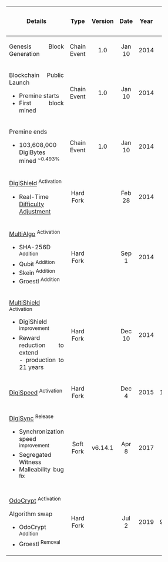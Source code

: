 <!--
title: Historic Timeline
description: A list of milestones and network events
published: true
date: 2023-10-22T08:34:15.428Z
tags: 
editor: code
dateCreated: 2023-10-22T08:34:15.428Z
-->


<figure class="table">
  <table>
    <thead>
      <tr>
        <th>
          <p style="text-align:center;">Details</p>
        </th>
        <th>
          <p style="text-align:center;">Type</p>
        </th>
        <th>Version</th>
        <th>
          <p style="text-align:center;">Date</p>
        </th>
        <th>
          <p style="text-align:center;">Year</p>
        </th>
        <th>
          <p style="text-align:center;">Block Height #</p>
        </th>
        <th>
          <p style="text-align:center;">Timestamp (UTC)</p>
        </th>
      </tr>
    </thead>
    <tbody>
      <tr id="0">
        <td>
          <p style="text-align:justify;">Genesis Block Generation</p>
        </td>
        <td>
          <p style="text-align:center;">Chain Event</p>
        </td>
        <td>
          <p style="text-align:center;">1.0</p>
        </td>
        <td>
          <p style="text-align:center;">Jan 10</p>
        </td>
        <td>
          <p style="text-align:center;">2014</p>
        </td>
        <td>
          <p style="text-align:center;">0</p>
        </td>
        <td>
          <p style="text-align:center;">21:13:14</p>
        </td>
      </tr>
      <tr id="1">
        <td>
          <p style="text-align:justify;">Blockchain Public Launch</p>
          <ul>
            <li style="text-align:justify;">Premine starts</li>
            <li style="text-align:justify;">First block mined</li>
          </ul>
        </td>
        <td>
          <p style="text-align:center;">Chain Event</p>
        </td>
        <td>
          <p style="text-align:center;">1.0</p>
        </td>
        <td>
          <p style="text-align:center;">Jan 10</p>
        </td>
        <td>
          <p style="text-align:center;">2014</p>
        </td>
        <td>
          <p style="text-align:center;">1</p>
        </td>
        <td>
          <p style="text-align:center;">22:27:56</p>
        </td>
      </tr>
      <tr id="1439">
        <td>
          <p style="text-align:justify;">Premine ends</p>
          <ul>
            <li style="text-align:justify;">103,608,000 DigiBytes mined <sup>~0.493%</sup></li>
          </ul>
        </td>
        <td>
          <p style="text-align:center;">Chain Event</p>
        </td>
        <td>
          <p style="text-align:center;">1.0</p>
        </td>
        <td>
          <p style="text-align:center;">Jan 10</p>
        </td>
        <td>
          <p style="text-align:center;">2014</p>
        </td>
        <td>
          <p style="text-align:center;">1,439</p>
        </td>
        <td>
          <p style="text-align:center;">01:04:40</p>
        </td>
      </tr>
      <tr id="67200">
        <td>
          <p style="text-align:justify;"><a class="is-asset-link" href="../framework/terminology#digishield">DigiShield</a> <sup>Activation</sup></p>
          <ul>
            <li style="text-align:justify;">Real-Time <a class="is-asset-link" href="../framework/terminology#difficulty-adjustment">Difficulty Adjustment</a></li>
          </ul>
        </td>
        <td>
          <p style="text-align:center;">Hard Fork</p>
        </td>
        <td>
          <p style="text-align:center;">&nbsp;</p>
        </td>
        <td>
          <p style="text-align:center;">Feb 28</p>
        </td>
        <td>
          <p style="text-align:center;">2014</p>
        </td>
        <td>
          <p style="text-align:center;">67,200</p>
        </td>
        <td>
          <p style="text-align:center;">22:52:17</p>
        </td>
      </tr>
      <tr id="145000">
        <td>
          <p style="text-align:justify;"><a class="is-asset-link" href="../framework/terminology#multialgo">MultiAlgo</a> <sup>Activation</sup></p>
          <ul>
            <li style="text-align:justify;">SHA-256D <sup>Addition</sup></li>
            <li style="text-align:justify;">Qubit <sup>Addition</sup></li>
            <li style="text-align:justify;">Skein <sup>Addition</sup></li>
            <li style="text-align:justify;">Groestl <sup>Addition</sup></li>
          </ul>
        </td>
        <td>
          <p style="text-align:center;">Hard Fork</p>
        </td>
        <td>
          <p style="text-align:center;">&nbsp;</p>
        </td>
        <td>
          <p style="text-align:center;">Sep 1</p>
        </td>
        <td>
          <p style="text-align:center;">2014</p>
        </td>
        <td>
          <p style="text-align:center;">145,000</p>
        </td>
        <td>
          <p style="text-align:center;">18:32:42</p>
        </td>
      </tr>
      <tr id="400000">
        <td>
          <p style="text-align:justify;"><a class="is-asset-link" href="../framework/terminology#multishield">MultiShield</a> <sup>Activation</sup></p>
          <ul>
            <li style="text-align:justify;">DigiShield <sup>improvement</sup></li>
            <li style="text-align:justify;">Reward reduction to extend<br>- production to 21 years</li>
          </ul>
        </td>
        <td>
          <p style="text-align:center;">Hard Fork</p>
        </td>
        <td>
          <p style="text-align:center;">&nbsp;</p>
        </td>
        <td>
          <p style="text-align:center;">Dec 10</p>
        </td>
        <td>
          <p style="text-align:center;">2014</p>
        </td>
        <td>
          <p style="text-align:center;">400,000</p>
        </td>
        <td>
          <p style="text-align:center;">16:51:45</p>
        </td>
      </tr>
      <tr id="1430000">
        <td>
          <p style="text-align:justify;"><a class="is-asset-link" href="../framework/terminology#digispeed">DigiSpeed</a> <sup>Activation</sup></p>
        </td>
        <td>
          <p style="text-align:center;">Hard Fork</p>
        </td>
        <td>
          <p style="text-align:center;">&nbsp;</p>
        </td>
        <td>
          <p style="text-align:center;">Dec 4</p>
        </td>
        <td>
          <p style="text-align:center;">2015</p>
        </td>
        <td>
          <p style="text-align:center;">1,430,000</p>
        </td>
        <td>
          <p style="text-align:center;">13:35:44</p>
        </td>
      </tr>
      <tr id="digisync-implementation">
        <td>
          <p style="text-align:justify;"><a class="is-asset-link" href="../framework/terminology#digisync">DigiSync</a> <sup>Release</sup></p>
          <ul>
            <li style="text-align:justify;">Synchronization speed <sup>improvement</sup></li>
            <li style="text-align:justify;">Segregated Witness</li>
            <li style="text-align:justify;">Malleability bug <sup>fix</sup></li>
          </ul>
        </td>
        <td>
          <p style="text-align:center;">Soft Fork</p>
        </td>
        <td>
          <p style="text-align:center;">v6.14.1</p>
        </td>
        <td>
          <p style="text-align:center;">Apr 8</p>
        </td>
        <td>
          <p style="text-align:center;">2017</p>
        </td>
        <td>
          <p style="text-align:center;">N/A</p>
        </td>
        <td>
          <p style="text-align:center;">N/A</p>
        </td>
      </tr>
      <tr id="9112320">
        <td>
          <p style="text-align:justify;"><a class="is-asset-link" href="../framework/terminology#odocrypt">OdoCrypt</a> <sup>Activation</sup></p>
          <p style="text-align:justify;">Algorithm swap</p>
          <ul>
            <li>OdoCrypt <sup>Addition</sup></li>
            <li>Groestl <sup>Removal</sup></li>
          </ul>
        </td>
        <td>
          <p style="text-align:center;">Hard Fork</p>
        </td>
        <td>
          <p style="text-align:center;">&nbsp;</p>
        </td>
        <td>
          <p style="text-align:center;">Jul 2</p>
        </td>
        <td>
          <p style="text-align:center;">2019</p>
        </td>
        <td>
          <p style="text-align:center;">9,112,320</p>
        </td>
        <td>
          <p style="text-align:center;">01:00:22</p>
        </td>
      </tr>
    </tbody>
  </table>
</figure>
